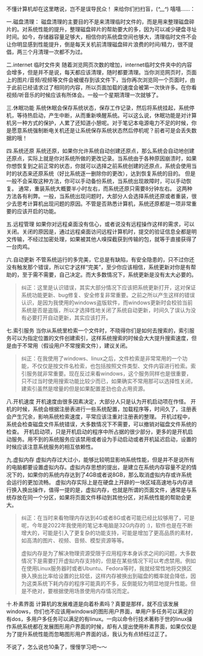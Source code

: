 不懂计算机却在这里瞎说，岂不是误导民众！
来给你们扫扫盲，(*^__^*) 嘻嘻……：

一.磁盘清理：
磁盘清理的主要目的不是来清理临时文件的，而是用来整理磁盘碎片的。对系统性能的提升，整理磁盘碎片的帮助要大的多，因为可以减少硬盘寻址时间。如今，存储器容量足够大，相信你的系统盘空间也够大，清理临时文件不会让你明显感到性能提升，倒是每天关机前清理磁盘碎片浪费的时间/精力，很不提倡，两三个月清理一次都不为过。

二.internet 临时文件夹
随着浏览网页次数的增加，internet临时文件夹中的内容会增多，但是并不是说，每天都应该清理，随时都要清理。当你浏览网页时，页面上的图片/音频/视频等文件会被缓存到该文件下，当你再次浏览同一个页面时，由于此前已经请求过了相同的内容，所以页面加载的速度会被第一次快许多。在你看视频/听音乐的时候应该有所体会。一般一个星期清理一次就够了。

三.休眠功能
系统休眠会保存系统状态，保存工作记录，然后将系统挂起，系统停机，等待热启动，产生中断，从而重新唤醒系统。可以这么说，休眠功能是对计算机另一种方式的保护，人累了还知道小憩呢。对于笔记本电源电力不足的时候，你是愿意系统强制断电关机还是让系统保存系统状态然后停机呢？前者可是会丢失数据的哦！

四.系统还原
系统还原，如果你允许系统自动创建还原点，那么系统会自动地创建还原点，实际上就是你对系统所做的更改记录。当系统由于各种原因崩溃时，如果你想恢复到之前正常的状态，你就可以选择之前系统创建的还原点，系统会使用当时的状态来还原系统（好比系统逐一删除你的更改），达到恢复系统的目的。
但是一般不会采取这种方法，你可以手动备份系统，当系统出现故障时，可以手动恢复。
通常，重装系统大概要半小时左右，而系统还原只需要8分钟左右。
这两种方法各有利弊。一般，当系统出现问题时，大部分人会选择系统还原或者重装，很少去思考计算机出现问题的原因。不管是否熟悉计算机，系统还原都是一项非常重要的应该开启的功能。

五.远程管理
如果你对远程桌面没有信心，或者说没有远程操作这样的需求，可以关闭。关闭的原因是，通过远程桌面访问远程计算机时，提交的验证信息全都是明文传输，不经过加密处理，如果被其他人嗅探截获到传输的包，就等于直接获得了一台肉鸡。

六.自动更新
不管系统运行的多完美，它总是有缺陷，有安全隐患的，只不过你还没有触发那个错误，所以它才这样“完美”，至少你应该相信，系统更新对你是有帮助的，至于需不需要，自己决定。而大多数情况下，系统更新是没有太大必要的。

> 纠正：这里是认识错误，其实大部分情况下应该把系统更新打开，这对保证系统功能更新、bug修复、安全修复非常重要。之前之所以产生这样的错误认识，是因为我使用的windows盗版软件，而windows更新时会校验当前系统是否是盗版，所以才选择性地关闭了系统自动更新，时间久了误认为没有必要打开自动更新，其实应该打开。

七.索引服务
当你从系统里检索一个文件时，不晓得你们是如何去搜索的，索引服务可以为指定位置的文件创建索引，这样系统搜索的时候会大大提升搜索速度，但是由于不常用（假设用户不常搜索文件），建议关闭。

> 纠正：在我使用了windows、linux之后，文件检索是非常常用的一个功能，不仅仅是按文件名检索，也包括按照文件类型、文件内容进行检索。索引服务就非常重要。现在反过来看windows，这个服务同样也是很重要，只不过当时使用搜索功能比较少而已，如果确实不常用那可以选择性关闭，建索引虽然是增量的但是如果配置差劲也会占用资源。

八.开机速度
开机速度由很多因素决定，大部分人只是认为开机启动项在作怪。
开机的时候，系统会根据注册表进行一些系统配置，加载程序等，时间久了，注册表会产生冗余，影响系统检索速度，平常应该注重对注册表的整理。
开机过程中，系统会检查磁盘文件系统错误，大多数情况下不需要，可以撤销对磁盘文件系统的检查。
开机启动项，只是开机启动的程序中所占据的很少部分，更多的是开机启动服务。用不到的系统服务应该禁用或者设为手动启动或者开机延迟启动，设置的时候应该注意系统服务的相互依赖性。

九.虚拟内存
虚拟内存过大过小，能够比较明显影响系统性能，但是并不是说所有的电脑都要设置虚拟内存。虚拟内存思想的提出，是建立在系统内存容量不足的情况下的，如果你的系统内存达到了4GB或者说8GB，那么取消虚拟内存或许系统会运行的更加流畅。
虚拟内存实际上是在硬盘上开辟的一块区域高速地与内存进行换入换出操作，值得一提的是，虚拟内存，也就是所谓的页面文件，通常是与系统存放在同一个分区，如果将页面文件移动到其他分区，对系统性能的帮助会更大。

> 纠正：在当时来看物理内存达到4G或者8G或者可能已经比较够用了，可是呢，今年是2022年我使用的笔记本电脑是32G内存的 :)，软件也是在不断增大的，可能是引入了更复杂的功能支持，可能是增加了更高品质的素材，如高清的图片、视频、音频、模型资源等等。
>
> 虚拟内存是为了解决物理资源受限于应用程序本身诉求之间的问题，大多数情况下是需要打开虚拟内存支持的，但是在某些情况下可以考虑禁用。例如在使用Linux服务器时或者Ubuntu、Fedora等时，我就经常性地将交换区换入换出比率给设置的比较低，这样内存被换出到磁盘的概率就会降低，因为这类系统下耗内存的程序可能真的不多，反倒能较为明显地提升性能。但是不绝对，要根据使用场景使用内存情况而定。

十.朴素界面
计算机的发展难道是向着朴素吗？真要是那样，就不应该发展windows，你们也不应该用windows的图形用户界面，单用户多任务可以满足的有dos，多用户多任务可以满足的有linux。一向以命令行技术著称于世的linux操作系统系统都在发展图形用户界面的时候，却有人提出使用朴素界面，如果仅仅是为了提升系统性能而忽略图形用户界面的话，我认为有点矫枉过正了。

不说了，怎么说也10条了，慢慢学习吧～～

